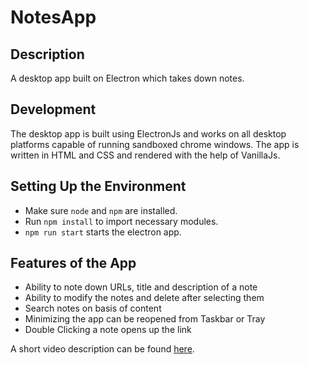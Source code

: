 # NotesApp

## Description
A desktop app built on Electron which takes down notes.

## Development
The desktop app is built using ElectronJs and works on all desktop platforms capable of running sandboxed chrome windows. The app is written in HTML and CSS and rendered with the help of VanillaJs.

## Setting Up the Environment
- Make sure `node` and `npm` are installed.
- Run `npm install` to import necessary modules.
- `npm run start` starts the electron app.

## Features of the App
- Ability to note down URLs, title and description of a note
- Ability to modify the notes and delete after selecting them
- Search notes on basis of content
- Minimizing the app can be reopened from Taskbar or Tray
- Double Clicking a note opens up the link

A short video description can be found [here](https://drive.google.com/file/d/16SgLzVHsxTNlLam7GhFB-6g4siyHX7At/view?usp=sharing).
